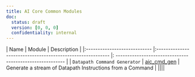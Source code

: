 ```yaml
---
title: AI Core Common Modules
doc:
  status: draft
  version: [0, 0, 0]
  confidentiality: internal
---
```



| Name                         | Module                                                     | Description                                               |
|:---------------------------- |:---------------------------------------------------------- |: -------------------------------------------------------- |
| `Datapath Command Generator` | [aic_cmd_gen](command_loop_generator/microarchitecture.md) | Generate a stream of Datapath Instructions from a Command |
||||
